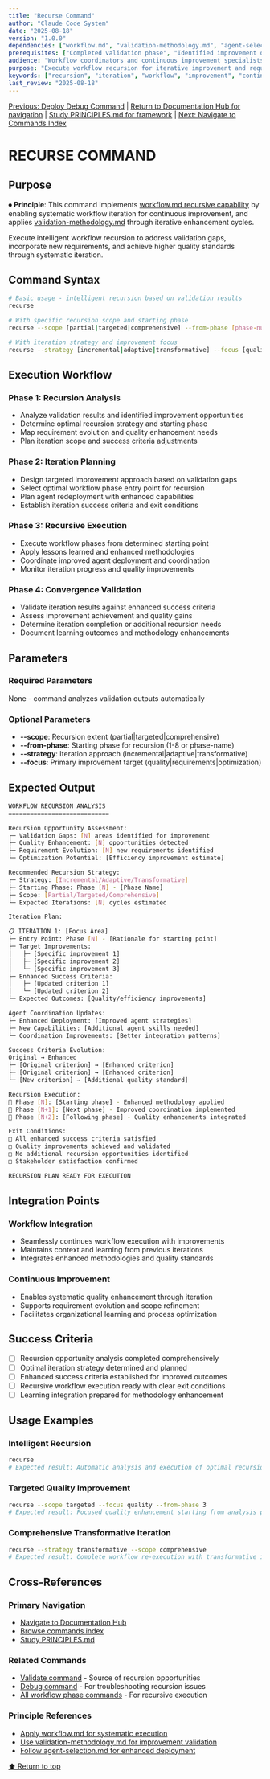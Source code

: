```yaml
---
title: "Recurse Command"
author: "Claude Code System"
date: "2025-08-18"
version: "1.0.0"
dependencies: ["workflow.md", "validation-methodology.md", "agent-selection.md"]
prerequisites: ["Completed validation phase", "Identified improvement opportunities"]
audience: "Workflow coordinators and continuous improvement specialists"
purpose: "Execute workflow recursion for iterative improvement and requirement evolution"
keywords: ["recursion", "iteration", "workflow", "improvement", "continuous-enhancement"]
last_review: "2025-08-18"
---
```


[Previous: Deploy Debug Command](debug.md) | [Return to Documentation Hub for navigation](../docs/index.md) | [Study PRINCIPLES.md for framework](../docs/PRINCIPLES.md) | [Next: Navigate to Commands Index](index.md)

# RECURSE COMMAND

## Purpose

⏺ **Principle**: This command implements [workflow.md recursive capability](../docs/principles/workflow.md) by enabling systematic workflow iteration for continuous improvement, and applies [validation-methodology.md](../docs/components/validation-methodology.md) through iterative enhancement cycles.

Execute intelligent workflow recursion to address validation gaps, incorporate new requirements, and achieve higher quality standards through systematic iteration.

## Command Syntax

```bash
# Basic usage - intelligent recursion based on validation results
recurse

# With specific recursion scope and starting phase
recurse --scope [partial|targeted|comprehensive] --from-phase [phase-number]

# With iteration strategy and improvement focus
recurse --strategy [incremental|adaptive|transformative] --focus [quality|requirements|optimization]
```

## Execution Workflow

### Phase 1: Recursion Analysis
- Analyze validation results and identified improvement opportunities
- Determine optimal recursion strategy and starting phase
- Map requirement evolution and quality enhancement needs
- Plan iteration scope and success criteria adjustments

### Phase 2: Iteration Planning
- Design targeted improvement approach based on validation gaps
- Select optimal workflow phase entry point for recursion
- Plan agent redeployment with enhanced capabilities
- Establish iteration success criteria and exit conditions

### Phase 3: Recursive Execution
- Execute workflow phases from determined starting point
- Apply lessons learned and enhanced methodologies
- Coordinate improved agent deployment and coordination
- Monitor iteration progress and quality improvements

### Phase 4: Convergence Validation
- Validate iteration results against enhanced success criteria
- Assess improvement achievement and quality gains
- Determine iteration completion or additional recursion needs
- Document learning outcomes and methodology enhancements

## Parameters

### Required Parameters
None - command analyzes validation outputs automatically

### Optional Parameters
- **--scope**: Recursion extent (partial|targeted|comprehensive)
- **--from-phase**: Starting phase for recursion (1-8 or phase-name)
- **--strategy**: Iteration approach (incremental|adaptive|transformative)
- **--focus**: Primary improvement target (quality|requirements|optimization)

## Expected Output

```bash
WORKFLOW RECURSION ANALYSIS
============================

Recursion Opportunity Assessment:
┌─ Validation Gaps: [N] areas identified for improvement
├─ Quality Enhancement: [N] opportunities detected
├─ Requirement Evolution: [N] new requirements identified
└─ Optimization Potential: [Efficiency improvement estimate]

Recommended Recursion Strategy:
┌─ Strategy: [Incremental/Adaptive/Transformative]
├─ Starting Phase: Phase [N] - [Phase Name]
├─ Scope: [Partial/Targeted/Comprehensive]
└─ Expected Iterations: [N] cycles estimated

Iteration Plan:

📋 ITERATION 1: [Focus Area]
├─ Entry Point: Phase [N] - [Rationale for starting point]
├─ Target Improvements:
│   ├─ [Specific improvement 1]
│   ├─ [Specific improvement 2]
│   └─ [Specific improvement 3]
├─ Enhanced Success Criteria:
│   ├─ [Updated criterion 1]
│   └─ [Updated criterion 2]
└─ Expected Outcomes: [Quality/efficiency improvements]

Agent Coordination Updates:
├─ Enhanced Deployment: [Improved agent strategies]
├─ New Capabilities: [Additional agent skills needed]
└─ Coordination Improvements: [Better integration patterns]

Success Criteria Evolution:
Original → Enhanced
├─ [Original criterion] → [Enhanced criterion]
├─ [Original criterion] → [Enhanced criterion]
└─ [New criterion] → [Additional quality standard]

Recursion Execution:
🔄 Phase [N]: [Starting phase] - Enhanced methodology applied
🔄 Phase [N+1]: [Next phase] - Improved coordination implemented
🔄 Phase [N+2]: [Following phase] - Quality enhancements integrated

Exit Conditions:
□ All enhanced success criteria satisfied
□ Quality improvements achieved and validated
□ No additional recursion opportunities identified
□ Stakeholder satisfaction confirmed

RECURSION PLAN READY FOR EXECUTION
```

## Integration Points

### Workflow Integration
- Seamlessly continues workflow execution with improvements
- Maintains context and learning from previous iterations
- Integrates enhanced methodologies and quality standards

### Continuous Improvement
- Enables systematic quality enhancement through iteration
- Supports requirement evolution and scope refinement
- Facilitates organizational learning and process optimization

## Success Criteria

- [ ] Recursion opportunity analysis completed comprehensively
- [ ] Optimal iteration strategy determined and planned
- [ ] Enhanced success criteria established for improved outcomes
- [ ] Recursive workflow execution ready with clear exit conditions
- [ ] Learning integration prepared for methodology enhancement

## Usage Examples

### Intelligent Recursion
```bash
recurse
# Expected result: Automatic analysis and execution of optimal recursion strategy
```

### Targeted Quality Improvement
```bash
recurse --scope targeted --focus quality --from-phase 3
# Expected result: Focused quality enhancement starting from analysis phase
```

### Comprehensive Transformative Iteration
```bash
recurse --strategy transformative --scope comprehensive
# Expected result: Complete workflow re-execution with transformative improvements
```

## Cross-References

### Primary Navigation
- [Navigate to Documentation Hub](../docs/index.md)
- [Browse commands index](index.md)
- [Study PRINCIPLES.md](../docs/PRINCIPLES.md)

### Related Commands
- [Validate command](validate.md) - Source of recursion opportunities
- [Debug command](debug.md) - For troubleshooting recursion issues
- [All workflow phase commands](index.md#workflow-phase-commands) - For recursive execution

### Principle References
- [Apply workflow.md for systematic execution](../docs/principles/workflow.md)
- [Use validation-methodology.md for improvement validation](../docs/components/validation-methodology.md)
- [Follow agent-selection.md for enhanced deployment](../docs/principles/agent-selection.md)

[⬆ Return to top](#recurse-command)